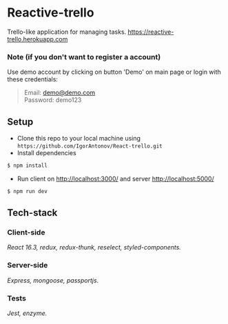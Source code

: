 # Reactive-trello
Trello-like application for managing tasks. https://reactive-trello.herokuapp.com
### Note (if you don't want to register a account)
Use demo account by clicking on button 'Demo' on main page or login with these credentials:  
> Email: demo@demo.com  
> Password: demo123
## Setup
- Clone this repo to your local machine using `https://github.com/IgorAntonov/React-trello.git`
- Install dependencies
```sh
$ npm install
```
- Run client on [http://localhost:3000/](http://localhost:3000/) and server [http://localhost:5000/](http://localhost:5000/)
```sh
$ npm run dev
```
## Tech-stack
### Client-side
*React 16.3, redux, redux-thunk, reselect, styled-components.*
### Server-side
*Express, mongoose, passportjs.*
### Tests
*Jest, enzyme.*
